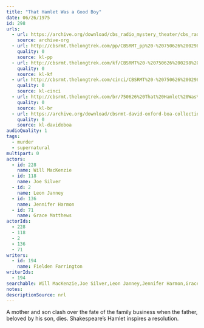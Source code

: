 ```yaml
---
title: "That Hamlet Was a Good Boy"
date: 06/26/1975
id: 298
urls: 
  - url: https://archive.org/download/cbs_radio_mystery_theater/cbs_radio_mystery_theater-0251-0300.zip/cbs_radio_mystery_theater-0251-0300%2Fcbsrmt_0298_that_hamlet_was_a_good_boy.mp3
    source: archive-org
  - url: http://cbsrmt.thelongtrek.com/pp/CBSRMT_pp%20-%20750626%200298%20That%20Hamlet%20Was%20a%20Good%20Boy.mp3
    quality: 0
    source: kl-pp
  - url: http://cbsrmt.thelongtrek.com/kf/CBSRMT%20-%20750626%200298%20That%20Hamlet%20Was%20A%20Good%20Boy_kf.mp3
    quality: 0
    source: kl-kf
  - url: http://cbsrmt.thelongtrek.com/cinci/CBSRMT%20-%20750626%200298%20That%20Hamlet%20Was%20A%20Good%20Boy%20(rr%20751025)_cinci.mp3
    quality: 0
    source: kl-cinci
  - url: http://cbsrmt.thelongtrek.com/br/750626%20That%20Hamlet%20Was%20A%20Good%20Boy%20-%20WOR.mp3
    quality: 0
    source: kl-br
  - url: https://archive.org/download/cbsrmt-david-oxford-boa-collection/CBSRMT-750626-0298-That-Hamlet-Was-a-Good-Boy-(64-44)_kf-{BoA}.mp3
    quality: 0
    source: kl-davidoboa
audioQuality: 1
tags: 
  - murder
  - supernatural
multipart: 0
actors:  
  - id: 228
    name: Will MacKenzie  
  - id: 118
    name: Joe Silver  
  - id: 2
    name: Leon Janney  
  - id: 136
    name: Jennifer Harmon  
  - id: 71
    name: Grace Matthews
actorIds:  
  - 228  
  - 118  
  - 2  
  - 136  
  - 71
writers:  
  - id: 194
    name: Fielden Farrington
writerIds:  
  - 194
searchable: Will MacKenzie,Joe Silver,Leon Janney,Jennifer Harmon,Grace Matthews Fielden Farrington
notes: 
descriptionSource: nrl
---
```

A mother and son clash over the fate of the family business when the father, beloved by his son, dies. Shakespeare’s Hamlet inspires a resolution.
